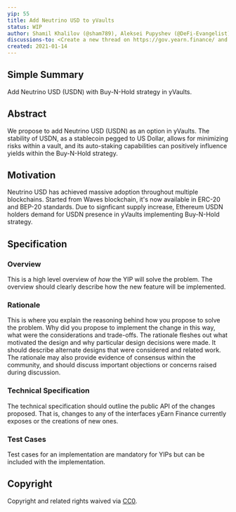 ```yaml
---
yip: 55
title: Add Neutrino USD to yVaults
status: WIP
author: Shamil Khalilov (@sham789), Aleksei Pupyshev (@DeFi-Evangelist), Ilya Sapranidi (@sapranidi)
discussions-to: <Create a new thread on https://gov.yearn.finance/ and drop the link here>
created: 2021-01-14
---
```


## Simple Summary

Add Neutrino USD (USDN) with Buy-N-Hold strategy in yVaults.

## Abstract

We propose to add Neutrino USD (USDN) as an option in yVaults. The stability of USDN, as a stablecoin pegged to US Dollar, allows for minimizing risks within a vault, and its auto-staking capabilities can positively influence yields within the Buy-N-Hold strategy. 

## Motivation
<!--This is the problem statement. This is the *why* of the YIP. It should clearly explain *why* the current state of the protocol is inadequate.  It is critical that you explain *why* the change is needed, if the YIP proposes changing how something is calculated, you must address *why* the current calculation is innaccurate or wrong. This is not the place to describe how the YIP will address the issue!-->

Neutrino USD has achieved massive adoption throughout multiple blockchains. Started from Waves blockchain, it's now available in ERC-20 and BEP-20 standards. Due to signficant supply increase, Ethereum USDN holders demand for USDN presence in yVaults implementing Buy-N-Hold strategy.

## Specification
<!--The specification should describe the syntax and semantics of any new feature, there are five sections
1. Overview
2. Rationale
3. Technical Specification
4. Test Cases
5. Configurable Values
-->

### Overview
<!--This is a high level overview of *how* the YIP will solve the problem. The overview should clearly describe how the new feature will be implemented.-->
This is a high level overview of *how* the YIP will solve the problem. The overview should clearly describe how the new feature will be implemented.

### Rationale
<!--This is where you explain the reasoning behind how you propose to solve the problem. Why did you propose to implement the change in this way, what were the considerations and trade-offs. The rationale fleshes out what motivated the design and why particular design decisions were made. It should describe alternate designs that were considered and related work. The rationale may also provide evidence of consensus within the community, and should discuss important objections or concerns raised during discussion.-->
This is where you explain the reasoning behind how you propose to solve the problem. Why did you propose to implement the change in this way, what were the considerations and trade-offs. The rationale fleshes out what motivated the design and why particular design decisions were made. It should describe alternate designs that were considered and related work. The rationale may also provide evidence of consensus within the community, and should discuss important objections or concerns raised during discussion.

### Technical Specification
<!--The technical specification should outline the public API of the changes proposed. That is, changes to any of the interfaces yEarn Finance currently exposes or the creations of new ones.-->
The technical specification should outline the public API of the changes proposed. That is, changes to any of the interfaces yEarn Finance currently exposes or the creations of new ones.

### Test Cases
<!--Test cases for an implementation are mandatory for YIPs but can be included with the implementation..-->
Test cases for an implementation are mandatory for YIPs but can be included with the implementation.

## Copyright
Copyright and related rights waived via [CC0](https://creativecommons.org/publicdomain/zero/1.0/).
